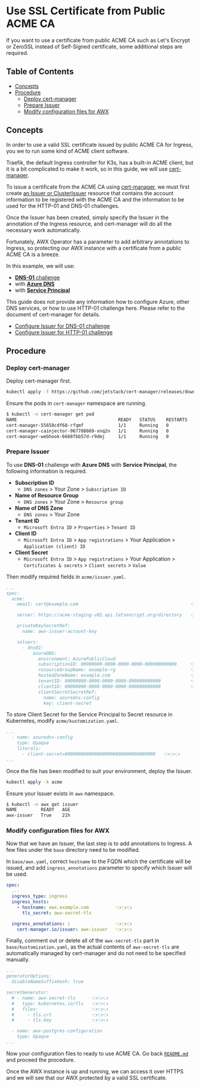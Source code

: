<!-- omit in toc -->
# Use SSL Certificate from Public ACME CA

If you want to use a certificate from public ACME CA such as Let's Encrypt or ZeroSSL instead of Self-Signed certificate, some additional steps are required.

<!-- omit in toc -->
## Table of Contents

- [Concepts](#concepts)
- [Procedure](#procedure)
  - [Deploy cert-manager](#deploy-cert-manager)
  - [Prepare Issuer](#prepare-issuer)
  - [Modify configuration files for AWX](#modify-configuration-files-for-awx)

## Concepts

In order to use a valid SSL certificate issued by public ACME CA for Ingress, you we to run some kind of ACME client software.

Traefik, the default Ingress controller for K3s, has a built-in ACME client, but it is a bit complicated to make it work, so in this guide, we will use [cert-manager](https://cert-manager.io/).

To issue a certificate from the ACME CA using [cert-manager](https://cert-manager.io/), we must first create [an Issuer or ClusterIssuer](https://cert-manager.io/docs/concepts/issuer/) resource that contains the account information to be registered with the ACME CA and the information to be used for the HTTP-01 and DNS-01 challenges.

Once the Issuer has been created, simply specify the Issuer in the annotation of the Ingress resource, and cert-manager will do all the necessary work automatically.

Fortunately, AWX Operator has a parameter to add arbitrary annotations to Ingress, so protecting our AWX instance with a certificate from a public ACME CA is a breeze.

In this example, we will use:

- [**DNS-01** challenge](https://cert-manager.io/docs/configuration/acme/dns01/)
- with [**Azure DNS**](https://cert-manager.io/docs/configuration/acme/dns01/azuredns/)
- with [**Service Principal**](https://cert-manager.io/docs/configuration/acme/dns01/azuredns/#service-principal)

This guide does not provide any information how to configure Azure, other DNS services, or how to use HTTP-01 challenge here. Please refer to the document of cert-manager for details.

- [Configure Issuer for DNS-01 challenge](https://cert-manager.io/docs/configuration/acme/dns01/)
- [Configure Issuer for HTTP-01 challenge](https://cert-manager.io/docs/configuration/acme/http01/)

## Procedure

### Deploy cert-manager

Deploy cert-manager first.

<!-- shell: instance: deploy cert manager -->
```bash
kubectl apply -f https://github.com/jetstack/cert-manager/releases/download/v1.14.4/cert-manager.yaml
```

Ensure the pods in `cert-manager` namespace are running.

```bash
$ kubectl -n cert-manager get pod
NAME                                      READY   STATUS    RESTARTS   AGE
cert-manager-55658cdf68-rfqmf             1/1     Running   0          21h
cert-manager-cainjector-967788869-xnq2n   1/1     Running   0          21h
cert-manager-webhook-6668fbb57d-r9dmj     1/1     Running   0          21h
```

### Prepare Issuer

To use **DNS-01** challenge with **Azure DNS** with **Service Principal**, the following information is required.

- **Subscription ID**
  - `DNS zones` > Your Zone > `Subscription ID`
- **Name of Resource Group**
  - `DNS zones` > Your Zone > `Resource group`
- **Name of DNS Zone**
  - `DNS zones` > Your Zone
- **Tenant ID**
  - `Microsoft Entra ID` > `Properties` > `Tenant ID`
- **Client ID**
  - `Microsoft Entra ID` > `App registrations` > Your Application > `Application (client) ID`
- **Client Secret**
  - `Microsoft Entra ID` > `App registrations` > Your Application > `Certificates & secrets` > `Client secrets` > `Value`

Then modify required fields in `acme/issuer.yaml`.

```yaml
...
spec:
  acme:
    email: cert@example.com                                          👈👈👈

    server: https://acme-staging-v02.api.letsencrypt.org/directory   👈👈👈

    privateKeySecretRef:
      name: awx-issuer-account-key

    solvers:
      - dns01:
          azureDNS:
            environment: AzurePublicCloud
            subscriptionID: 00000000-0000-0000-0000-000000000000     👈👈👈
            resourceGroupName: example-rg                            👈👈👈
            hostedZoneName: example.com                              👈👈👈
            tenantID: 00000000-0000-0000-0000-000000000000           👈👈👈
            clientID: 00000000-0000-0000-0000-000000000000           👈👈👈
            clientSecretSecretRef:
              name: azuredns-config
              key: client-secret
```

To store Client Secret for the Service Principal to Secret resource in Kubernetes, modify `acme/kustomization.yaml`.

```yaml
...
  - name: azuredns-config
    type: Opaque
    literals:
      - client-secret=0000000000000000000000000000000000   👈👈👈
...
```

Once the file has been modified to suit your environment, deploy the Issuer.

<!-- shell: instance: deploy issuer -->
```bash
kubectl apply -k acme
```

Ensure your Issuer exists in `awx` namespace.

```bash
$ kubectl -n awx get issuer
NAME         READY   AGE
awx-issuer   True    21h
```

### Modify configuration files for AWX

Now that we have an Issuer, the last step is to add annotations to Ingress. A few files under the `base` directory need to be modified.

In `base/awx.yaml`, correct `hostname` to the FQDN which the certificate will be issued, and add `ingress_annotations` parameter to specify which Issuer will be used.

```yaml
spec:
  ...
  ingress_type: ingress
  ingress_hosts:
    - hostname: awx.example.com          👈👈👈
      tls_secret: awx-secret-tls

  ingress_annotations: |                 👈👈👈
    cert-manager.io/issuer: awx-issuer   👈👈👈
```

Finally, comment out or delete all of the `awx-secret-tls` part in `base/kustomization.yaml`, as the actual contents of `awx-secret-tls` are automatically managed by cert-manager and do not need to be specified manually.

```yaml
...
generatorOptions:
  disableNameSuffixHash: true

secretGenerator:
  # - name: awx-secret-tls      👈👈👈
  #   type: kubernetes.io/tls   👈👈👈
  #   files:                    👈👈👈
  #     - tls.crt               👈👈👈
  #     - tls.key               👈👈👈

  - name: awx-postgres-configuration
    type: Opaque
...
```

Now your configuration files to ready to use ACME CA. Go back [`README.md`](https://github.com/kurokobo/awx-on-k3s#prepare-required-files) and proceed the procedure.

Once the AWX instance is up and running, we can access it over HTTPS and we will see that our AWX protected by a valid SSL certificate.
